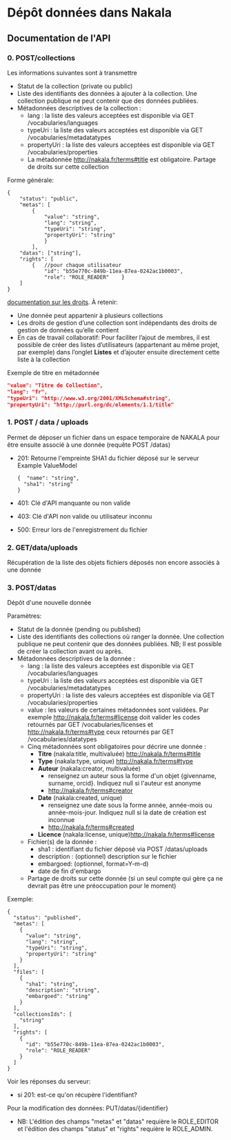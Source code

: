 # Dépôt données dans Nakala

## Documentation de l'API

### 0. POST/collections

Les informations suivantes sont à transmettre 

- Statut de la collection (private ou public) 
- Liste des identifiants des données à ajouter à la collection. Une
   collection publique ne peut contenir que des données publiées. 
- Métadonnées descriptives de la collection :
  - lang : la liste des valeurs acceptées est disponible via GET
     /vocabularies/languages 
  - typeUri : la liste des valeurs acceptées est disponible via GET /vocabularies/metadatatypes 
  - propertyUri : la liste des valeurs acceptées est disponible via GET /vocabularies/properties 
  - La  métadonnée http://nakala.fr/terms#title est obligatoire. Partage de droits sur cette collection

Forme générale: 

```
{  
	"status": "public",  
	"metas": [
		{
            "value": "string",
            "lang": "string",
            "typeUri": "string",
            "propertyUri": "string"
            }
        ],
    "datas": ["string"],
    "rights": [
    	{	//pour chaque utilisateur
    		"id": "b55e770c-849b-11ea-87ea-0242ac1b0003",
    		"role": "ROLE_READER"    }
    ]
}
```

[documentation sur les droits](https://documentation.huma-num.fr/nakala/#la-creation-dune-collection-la-gestion-des-droits-et-des-groupes). À retenir: 

- Une donnée peut appartenir à plusieurs collections
- Les droits de gestion d’une collection sont indépendants des droits de gestion de données qu’elle contient
- En cas de travail collaboratif: Pour faciliter l’ajout de membres, il est possible de créer des listes d’utilisateurs (appartenant au même projet, par exemple) dans l’onglet **Listes** et d’ajouter ensuite directement cette liste à la collection

Exemple de titre en métadonnée

```json
"value": "Titre de Collection",    
"lang": "fr",    
"typeUri": "http://www.w3.org/2001/XMLSchema#string", 
"propertyUri": "http://purl.org/dc/elements/1.1/title"
```





### 1. POST / data / uploads

Permet de déposer un fichier dans un espace temporaire de NAKALA pour être ensuite associé à une donnée (requête POST /datas)

- 201: Retourne l'empreinte SHA1 du fichier déposé sur le serveur Example ValueModel

  ```
  {  "name": "string",
  	"sha1": "string" 
  }
  ```

- 401: Clé d'API manquante ou non valide 

- 403: Clé d'API non valide ou utilisateur inconnu 

- 500: Erreur lors de l'enregistrement du fichier

### 2. GET/data/uploads

Récupération de la liste des objets fichiers déposés non encore associés à une donnée

### 3. POST/datas

Dépôt d'une nouvelle donnée

Paramètres: 

- Statut de la donnée (pending ou published) 
- Liste des identifiants des collections où ranger la donnée. Une collection publique ne peut contenir que des données publiées.  NB; Il est possible de créer la collection avant ou après.
- Métadonnées descriptives de la donnée :
  - lang : la liste des valeurs acceptées est disponible via GET /vocabularies/languages
  - typeUri : la liste des valeurs acceptées est disponible via GET /vocabularies/metadatatypes
  - propertyUri : la liste des valeurs acceptées est disponible via GET /vocabularies/properties
  - value : les valeurs de certaines métadonnées sont validées.
    Par exemple http://nakala.fr/terms#license doit valider les codes retournés par GET /vocabularies/licenses et http://nakala.fr/terms#type ceux retournés par GET /vocabularies/datatypes
  - Cinq métadonnées sont obligatoires pour décrire une donnée :
    - **Titre** (nakala:title, multivaluée) http://nakala.fr/terms#title
    - **Type** (nakala:type, unique) http://nakala.fr/terms#type
    - **Auteur** (nakala:creator, multivaluée)  
      - renseignez un auteur sous la forme d'un objet {givenname, surname, orcid}. Indiquez null si l'auteur est anonyme
      - http://nakala.fr/terms#creator
    - **Date** (nakala:created, unique) 
      - renseignez une date sous la forme année, année-mois ou année-mois-jour. Indiquez null si la date de création est inconnue 
      - http://nakala.fr/terms#created
    - **Licence** (nakala:license, unique)http://nakala.fr/terms#license
  - Fichier(s) de la donnée :
    - sha1 : identifiant du fichier déposé via POST /datas/uploads
    - description : (optionnel) description sur le fichier
    - embargoed: (optionnel, format=Y-m-d) 
    - date de fin d'embargo 
  - Partage de droits sur cette donnée  (si un seul compte qui gère ça ne devrait pas être une préoccupation pour le moment)

Exemple: 

```
{
  "status": "published",
  "metas": [
    {
      "value": "string",
      "lang": "string",
      "typeUri": "string",
      "propertyUri": "string"
    }
  ],
  "files": [
    {
      "sha1": "string",
      "description": "string",
      "embargoed": "string"
    }
  ],
  "collectionsIds": [
    "string"
  ],
  "rights": [
    {
      "id": "b55e770c-849b-11ea-87ea-0242ac1b0003",
      "role": "ROLE_READER"
    }
  ]
}
```

Voir les réponses du serveur: 

- si 201: est-ce qu'on récupère l'identifiant? 

Pour la modification des données: PUT/datas/{identifier}

- NB: L'édition des champs "metas" et "datas" requière le  ROLE_EDITOR et l'édition des champs "status" et "rights" requière le  ROLE_ADMIN. 



